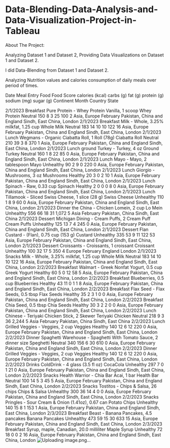# Data-Blending-Data-Analysis-and-Data-Visualization-Project-in-Tableau

About The Project:

Analyzing Dataset 1 and Dataset 2, Providing Data Visualizations on Dataset 1 and Dataset 2. 

I did Data-Blending from Dataset 1 and Dataset 2.

Analyzing Nutrition values and calories consumption of daily meals over period of times.

Date	Meal	Entry	Food	Food Score	calories (kcal)	carbs (g)	fat (g)	protein (g)	sodium (mg)	sugar (g)	Continent	Month	Country	State
														
2/1/2023	Breakfast	Pure Protein - Whey Protein Vanilla, 1 scoop	Whey Protein	Neutral	150	8	3	25	100	2	Asia, Europe 	February	Pakistan, China and England 	Sindh, East China, London
2/1/2023	Breakfast	Milk - Whole, 3.25% milkfat, 1.25 cup	Whole Milk	Neutral	183	14	10	10	122	16	Asia, Europe	February	Pakistan, China and England	Sindh, East China, London
2/1/2023	Lunch	Wegmans - Organic Ciabatta Roll, 1 Roll (78g)	Ciabatta Roll	Neutral	210	39	3	8	370	1	Asia, Europe	February	Pakistan, China and England	Sindh, East China, London
2/1/2023	Lunch	ground Turkey - Turkey, 4 oz	Ground Turkey	Neutral	160	1	8	22	85	0	Asia, Europe	February	Pakistan, China and England	Sindh, East China, London
2/1/2023	Lunch	Mayo - Mayo, 2 tablespoon	Mayo	Unhealthy	90	2	9	0	220	0	Asia, Europe	February	Pakistan, China and England	Sindh, East China, London
2/1/2023	Lunch	Giorgio - Mushrooms, 3 oz	Mushrooms	Healthy	20	3	0	2	10	1	Asia, Europe	February	Pakistan, China and England	Sindh, East China, London
2/1/2023	Lunch	Spinach - Raw, 0.33 cup	Spinach	Healthy	2	0	0	0	8	0	Asia, Europe	February	Pakistan, China and England	Sindh, East China, London
2/1/2023	Lunch	Tillamook - Sliced Swiss Cheese, 1 slice (28 g)	Swiss Cheese	Unhealthy	110	1	8	9	60	0	Asia, Europe	February	Pakistan, China and England	Sindh, East China, London
2/1/2023	Dinner	the China - Chicken Lomein, 2 cup	Lo Mein	Unhealthy	556	66	18	31	1,072	5	Asia	February	Pakistan, China 	Sindh, East China
2/1/2023	Dessert	Michigan Dining - Cream Puffs, 2 Cream Puff	Cream Puffs	Unhealthy	125	13	7	4	245	0	Asia, Europe	February	Pakistan, China and England	Sindh, East China, London
2/1/2023	Dessert	Flan Custard - (Flan), 0.75 cup (153 g)	Custard	Unhealthy	335	53	9	11	122	53	Asia, Europe	February	Pakistan, China and England	Sindh, East China, London
2/1/2023	Dessert	Croissants - Croissants, 1 croissant	Croissant	Unhealthy	100	32	17	5	350	4	 Europe	February	 England	 London
2/1/2023	Snacks	Milk - Whole, 3.25% milkfat, 1.25 cup	Whole Milk	Neutral	183	14	10	10	122	16	Asia, Europe	February	Pakistan, China and England	Sindh, East China, London
2/2/2023	Breakfast	Walmart - Greek Nonfat Yogurt, 0.5 cup	Greek Yogurt	Healthy	60	5	0	12	58	5	Asia, Europe	February	Pakistan, China and England	Sindh, East China, London
2/2/2023	Breakfast	Blueberries, 0.5 cup	Blueberries	Healthy	43	11	0	1	1	8	Asia, Europe	February	Pakistan, China and England	Sindh, East China, London
2/2/2023	Breakfast	Flax Seed - Flax Seeds, 0.5 tbsp	Flax Seeds	Healthy	35	2	3	1	0	0	Asia, Europe	February	Pakistan, China and England	Sindh, East China, London
2/2/2023	Breakfast	Chia Seed, 0.5 tbsp	Chia Seeds	Healthy	30	3	2	2	0	0	Asia, Europe	February	Pakistan, China and England	Sindh, East China, London
2/2/2023	Lunch	Chinese - Teriyaki Chicken Stick, 2 Skewer	Teriyaki Chicken	Neutral	218	9	3	36	2,244	5	Asia	February	Pakistan, China 	Sindh, East China
2/2/2023	Lunch	Grilled Veggies - Veggies, 2 cup	Veggies	Healthy	140	12	6	12	220	0	Asia, Europe	February	Pakistan, China and England	Sindh, East China, London
2/2/2023	Dinner	Spaghetti Warehouse - Spaghetti With Tomato Sauce, 2 dinner size	Speghetti	Neutral	340	156	6	30	610	0	Asia, Europe	February	Pakistan, China and England	Sindh, East China, London
2/2/2023	Dinner	Grilled Veggies - Veggies, 2 cup	Veggies	Healthy	140	12	6	12	220	0	Asia, Europe	February	Pakistan, China and England	Sindh, East China, London
2/2/2023	Drinks	ColdDrink - 4 glass (3.5 fl oz)	CocaCola	Unhealthy	297	7	0	1	21	0	Asia, Europe	February	Pakistan, China and England	Sindh, East China, London
2/2/2023	Snacks	Health Warrior - Chia Bar Acai, 1 bar	Health Bar	Neutral	100	14	5	3	45	5	Asia, Europe	February	Pakistan, China and England	Sindh, East China, London
2/2/2023	Snacks	Tostitos - Chips & Salsa, 26 chips	Chips & Salsa	Unhealthy	300	36	14	4	0	0	Asia, Europe	February	Pakistan, China and England	Sindh, East China, London
2/2/2023	Snacks	Pringles - Sour Cream & Onion (1.41oz), 0.67 can	Potato Chips	Unhealthy	140	15	8	1	153	1	Asia, Europe	February	Pakistan, China and England	Sindh, East China, London
2/3/2023	Breakfast	Beast - Banana Pancakes, 4.5 pancakes	Banana Pancakes	Unhealthy	473	59	15	30	633	15	Asia, Europe	February	Pakistan, China and England	Sindh, East China, London
2/3/2023	Breakfast	Syrup, maple, Canadian, 20.0 milliliter	Maple Syrup	Unhealthy	72	18	0	0	2	16	Asia, Europe	February	Pakistan, China and England	Sindh, East China, London
![Uploading image.png…]()





